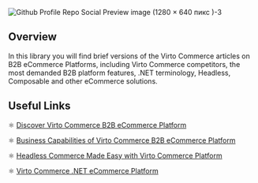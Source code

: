 ![Github Profile Repo Social Preview image (1280 × 640 пикс )-3](https://user-images.githubusercontent.com/107489017/175662790-76082f9f-94ae-492c-bb3a-1da48e4deb90.png)



## Overview

In this library you will find brief versions of the Virto Commerce articles on B2B eCommerce Platforms, including Virto Commerce competitors, the most demanded B2B platform features, .NET terminology, Headless, Composable and other eCommerce solutions.

## Useful Links

⚛ [Discover Virto Commerce B2B eCommerce Platform](https://virtocommerce.com/b2b-ecommerce-platform)

⚛ [Business Capabilities of Virto Commerce B2B eCommerce Platform](https://virtocommerce.com/b2b-ecommerce-platform/b2b-ecommerce-capabilities)

⚛ [Headless Commerce Made Easy with Virto Commerce Platform](https://virtocommerce.com/headless-ecommerce)

⚛ [Virto Commerce .NET eCommerce Platform](https://virtocommerce.com/microsoft-ecommerce-platform)


